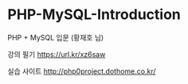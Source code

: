 # PHP-MySQL-Introduction
PHP + MySQL 입문 (황재호 님)

강의 필기 https://url.kr/xz6saw

실습 사이트 http://php0project.dothome.co.kr/
